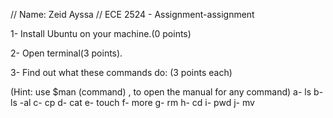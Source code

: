// Name: Zeid Ayssa
// ECE 2524 - Assignment-assignment

1- Install Ubuntu on your machine.(0 points)

2- Open terminal(3 points).

3- Find out what these commands do: (3 points each)

(Hint: use $man (command) , to open the manual for any command)
	a- ls 
	b- ls -al
	c- cp
	d- cat
	e- touch
	f- more
	g- rm 
	h- cd 
	i- pwd
	j- mv
	

